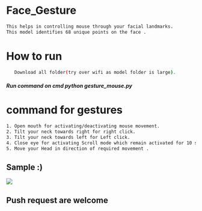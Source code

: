# Face_Gesture        
                                                      
```bash       
This helps in controlling mouse through your facial landmarks.  
This model identifies 68 unique points on the face .                                 
```         
# How to run                       
```bash       
   Download all folder(try over wifi as model folder is large).                                                  
```    
##### Run command on cmd  python gesture_mouse.py                  
      
             
# command for gestures        
```bash
1. Open mouth for activating/deactivating mouse movement.      
2. Tilt your neck towards right for right click.
3. Tilt your neck towards left for Left click.
4. Close eye for activating Scroll mode which remain activated for 10 seconds.
5. Move your Head in direction of required movement .        
```

## Sample :)
<img src="Sample/example.gif">   

## Push request are welcome
